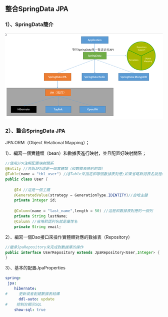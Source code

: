 ## 整合SpringData JPA

### 1）、SpringData簡介

![](images/搜狗截图20180306105412.png)

### 2）、整合SpringData JPA

JPA:ORM（Object Relational Mapping）；

1）、編寫一個實體類（bean）和數據表進行映射，並且配置好映射關系；

```java
//使用JPA注解配置映射關系
@Entity //告訴JPA這是一個實體類（和數據表映射的類）
@Table(name = "tbl_user") //@Table來指定和哪個數據表對應;如果省略默認表名就是user；
public class User {

    @Id //這是一個主鍵
    @GeneratedValue(strategy = GenerationType.IDENTITY)//自增主鍵
    private Integer id;

    @Column(name = "last_name",length = 50) //這是和數據表對應的一個列
    private String lastName;
    @Column //省略默認列名就是屬性名
    private String email;
```

2）、編寫一個Dao接口來操作實體類對應的數據表（Repository）

```java
//繼承JpaRepository來完成對數據庫的操作
public interface UserRepository extends JpaRepository<User,Integer> {
}

```

3）、基本的配置JpaProperties

```yaml
spring:  
 jpa:
    hibernate:
#     更新或者創建數據表結構
      ddl-auto: update
#    控制台顯示SQL
    show-sql: true
```